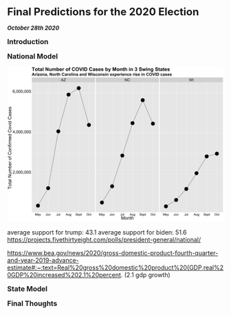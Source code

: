 **<font size="5"> Final Predictions for the 2020 Election </font>**

_**<font size="2"> October 28th 2020 </font>**_



**<font size="3"> Introduction </font>**





**<font size="3"> National Model </font>**


![Swing States Covid](swingstates_covid.png)


average support for trump: 43.1
average support for biden: 51.6 
https://projects.fivethirtyeight.com/polls/president-general/national/


https://www.bea.gov/news/2020/gross-domestic-product-fourth-quarter-and-year-2019-advance-estimate#:~:text=Real%20gross%20domestic%20product%20(GDP,real%20GDP%20increased%202.1%20percent. (2.1 gdp growth)





**<font size="3"> State Model </font>**





**<font size="3"> Final Thoughts </font>**

